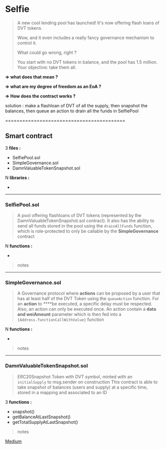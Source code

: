 # Selfie

> A new cool lending pool has launched! It's now offering flash loans of DVT tokens.
> 
> 
> Wow, and it even includes a really fancy governance mechanism to control it.
> 
> What could go wrong, right ?
> 
> You start with no DVT tokens in balance, and the pool has 1.5 million. Your objective: take them all.
> 

**⇒ what does that mean ?** 

**⇒ what are my degree of freedom as an EoA ?**

**⇒  How does the contract works ?**

solution : make a flashloan of DVT of all the supply, then snapshot the balances, then queue an action to drain all the funds in SelfiePool

==========================================

## Smart contract

3 **files :**

- SelfiePool.sol
- SimpleGovernance.sol
- DamnValuableTokenSnapshot.sol

N **libraries :**

- 

__________________________________________________________________________________

### SelfiePool.sol

> A pool offering flashloans of DVT tokens (represented by the DamnValuableTokenSnapshot.sol contract). It also has the ability to send all funds stored in the pool using the `drainAllFunds` function, which is role-protected to only be callable by the **SimpleGovernance** contract
> 

N **functions :**

- 

> notes
> 

---

### SimpleGovernance.sol

> A Governance protocol where **actions** can be proposed by a user that has at least half of the DVT Token using the `queueAction` function.
For an **action** to ****be executed, a specific delay must be respected. Also, an action can only be executed once.
An action contain a **data and weiAmount** parameter which is then fed into a `{Address.functionCallWithValue}` function
> 

N **functions :**

- 

> notes
> 

---

### DamnValuableTokenSnapshot.sol

> ERC20Snapshot Token with DVT symbol, minted with an `initialSupply` to msg.sender on construction
This contract is able to take snapshot of balances (users and supply) at a specific time, stored in a mapping and associated to an ID
> 

3 **functions :**

- snapshot()
- getBalanceAtLastSnapshot()
- getTotalSupplyAtLastSnapshot()

> notes
> 

[Medium](https://www.notion.so/Medium-6ed1115aa5044936a415171ad87d569c)